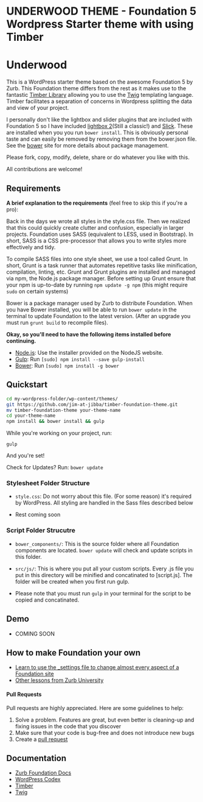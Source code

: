 
UNDERWOOD THEME - Foundation 5 Wordpress Starter theme with using Timber
======================================================

# Underwood

This is a WordPress starter theme based on the awesome Foundation 5 by Zurb. This Foundation theme differs from the rest as it makes use to the fantastic [Timber Library](http://upstatement.com/timber/) allowing you to use the [Twig](http://twig.sensiolabs.org/) templating language. Timber facilitates a separation of concerns in Wordpress splitting the data and view of your project.

I personally don't like the lightbox and slider plugins that are included with Foundation 5 so I have included [lightbox 2](http://lokeshdhakar.com/projects/lightbox2/)(Still a classic!) and [Slick](http://kenwheeler.github.io/slick/). These are installed when you you run `bower install`. This is obviously personal taste and can easily be removed by removing them from the bower.json file. See the [bower](http://bower.io/) site for more details about package management.

Please fork, copy, modify, delete, share or do whatever you like with this. 

All contributions are welcome!

## Requirements

**A brief explanation to the requirements** (feel free to skip this if you're a pro):

Back in the days we wrote all styles in the style.css file. Then we realized that this could quickly create clutter and confusion, especially in larger projects. Foundation uses SASS (equivalent to LESS, used in Bootstrap). In short, SASS is a CSS pre-processor that allows you to write styles more effectively and tidy. 

To compile SASS files into one style sheet, we use a tool called Grunt. In short, Grunt is a task runner that automates repetitive tasks like minification, compilation, linting, etc. Grunt and Grunt plugins are installed and managed via npm, the Node.js package manager. Before setting up Grunt ensure that your npm is up-to-date by running ```npm update -g npm``` (this might require ```sudo``` on certain systems)

Bower is a package manager used by Zurb to distribute Foundation. When you have Bower installed, you will be able to run ```bower update``` in the terminal to update Foundation to the latest version. (After an upgrade you must run ```grunt build``` to recompile files).


**Okay, so you'll need to have the following items installed before continuing.**

  * [Node.js](http://nodejs.org): Use the installer provided on the NodeJS website.
  * [Gulp](http://gulpjs.com/): Run `[sudo] npm install --save gulp-install`
  * [Bower](http://bower.io): Run `[sudo] npm install -g bower`

## Quickstart

```bash
cd my-wordpress-folder/wp-content/themes/
git https://github.com/jim-at-jibba/timber-foundation-theme.git
mv timber-foundation-theme your-theme-name
cd your-theme-name
npm install && bower install && gulp
```

While you're working on your project, run:

`gulp`

And you're set!

Check for Updates? Run:
`bower update` 

### Stylesheet Folder Structure

  * `style.css`: Do not worry about this file. (For some reason) it's required by WordPress. All styling are handled in the Sass files described below

  * Rest coming soon

### Script Folder Strucutre
  
  * `bower_components/`: This is the source folder where all Foundation components are located. `bower update` will check and update scripts in this folder.

  * `src/js/`: This is where you put all your custom scripts. Every .js file you put in this directory will be minified and concatinated to [script.js]. The folder will be created when you first run gulp.


  * Please note that you must run `gulp` in your terminal for the script to be copied and concatinated. 

## Demo

* COMING SOON

## How to make Foundation your own
* [Learn to use the _settings file to change almost every aspect of a Foundation site](http://zurb.com/university/lessons/66)
* [Other lessons from Zurb University](http://zurb.com/university/past-lessons)


#### Pull Requests

Pull requests are highly appreciated. Here are some guidelines to help:

1. Solve a problem. Features are great, but even better is cleaning-up and fixing issues in the code that you discover
2. Make sure that your code is bug-free and does not introduce new bugs
3. Create a [pull request](https://help.github.com/articles/creating-a-pull-request)

## Documentation

* [Zurb Foundation Docs](http://foundation.zurb.com/docs/)
* [WordPress Codex](http://codex.wordpress.org/)
* [Timber](https://github.com/jarednova/timber/wiki)
* [Twig](http://twig.sensiolabs.org/)







